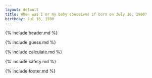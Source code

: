 ```yaml
---
layout: default
title: When was I or my baby conceived if born on July 16, 1900?
birthday: Jul 16, 1900
---
```


{% include header.md %}

{% include guess.md %}

{% include calculate.md %}

{% include safety.md %}

{% include footer.md %}



